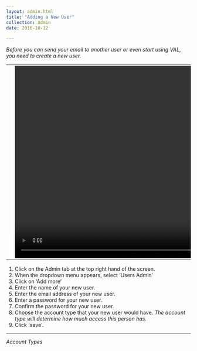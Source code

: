 ```yaml
---
layout: admin.html
title: "Adding a New User"
collection: Admin
date: 2016-10-12

---
```

_Before you can send your email to another user or even start using VAL, you need to create a new user._

<table>
<tr>
<td width="50px"></td>
<td width="700px">
<video width="700" height="525" controls>
	<source src="/assets/video/UserProfile/How_to_add_new_user.mp4" type="video/mp4">
	Your browser does not support the video tag.
</video>
</td>
<td width="50px"></td>
</tr>
</table>

1.	Click on the Admin tab at the top right hand of the screen.
2.	When the dropdown menu appears, select ‘Users Admin’
3.	Click on ‘Add more’
4.	Enter the name of your new user.
5.  Enter the email address of your new user.
6.  Enter a password for your new user.
7.  Confirm the password for your new user.
8.  Choose the account type that your new user would have.
*The account type will determine how much access this person has.*
9.  Click 'save'.

---
*Account Types*
